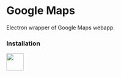 <h1>Google Maps</h1>
<p>Electron wrapper of Google Maps webapp.</p>

<h3>Installation</h3>
<a href="https://github.com/vikdevelop/googlemaps/blob/main/archlinux/PKGBUILD"><img src=https://upload.wikimedia.org/wikipedia/commons/thumb/a/a5/Archlinux-icon-crystal-64.svg/1200px-Archlinux-icon-crystal-64.svg.png width=45 height=45></a>
